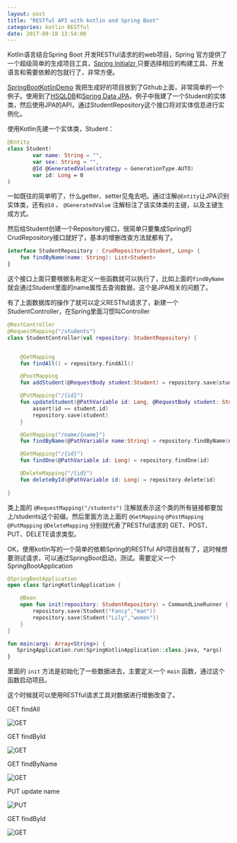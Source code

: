 ```yaml
---
layout: post
title: "RESTful API with kotlin and Spring Boot"
categories: kotlin RESTful
date: 2017-09-18 13:54:00
---
```




Kotlin语言结合Spring Boot 开发RESTful请求的的web项目，Spring 官方提供了一个超级简单的生成项目工具，[Spring Initialzr ](http://start.spring.io/)只要选择相应的构建工具、开发语言和需要依赖的包就行了，非常方便。

[SpringBootKotlinDemo](https://github.com/fancylou/SpringBootKotlinDemo) 我把生成好的项目放到了Github上面，非常简单的一个例子。使用到了[HSQLDB](http://hsqldb.org/)和[Spring Data JPA](http://projects.spring.io/spring-data-jpa/)，例子中我建了一个Student的实体类，然后使用JPA的API，通过StudentRepository这个接口将对实体信息进行实例化。

使用Kotlin先建一个实体类，Student：

```kotlin
@Entity
class Student(
        var name: String = "",
        var sex: String = "",
        @Id @GeneratedValue(strategy = GenerationType.AUTO)
        var id: Long = 0
)
```

一如既往的简单明了，什么getter、setter见鬼去吧。通过注解`@Entity`让JPA识别实体类，还有`@Id` 、 `@GeneratedValue` 注解标注了该实体类的主键，以及主键生成方式。

然后给Student创建一个Repository接口，很简单只要集成Spring的CrudRepository接口就好了，基本的增删改查方法就都有了。

```kotlin
interface StudentRepository : CrudRepository<Student, Long> {
    fun findByName(name: String): List<Student>
}
```

这个接口上面只要根据名称定义一些函数就可以执行了，比如上面的`findByName` 就会通过Student里面的name属性去查询数据，这个是JPA相关的问题了。

有了上面数据库的操作了就可以定义RESTful请求了，新建一个StudentController，在Spring里面习惯叫Controller

```kotlin
@RestController
@RequestMapping("/students")
class StudentController(val repository: StudentRepository) {


    @GetMapping
    fun findAll() = repository.findAll()

    @PostMapping
    fun addStudent(@RequestBody student:Student) = repository.save(student)

    @PutMapping("/{id}")
    fun updateStudent(@PathVariable id: Long, @RequestBody student: Student) {
        assert(id == student.id)
        repository.save(student)
    }

    @GetMapping("/name/{name}")
    fun findByName(@PathVariable name:String) = repository.findByName(name)

    @GetMapping("/{id}")
    fun findOne(@PathVariable id: Long) = repository.findOne(id)

    @DeleteMapping("/{id}")
    fun deleteById(@PathVariable id: Long) = repository.delete(id)
    
}
```

类上面的  `@RequestMapping("/students")` 注解就表示这个类的所有链接都要加上/students这个前缀。然后里面方法上面的 `@GetMapping`  `@PostMapping` `@PutMapping`  `@DeleteMapping`  分别就代表了RESTful请求的 GET、POST、PUT、DELETE请求类型。

OK，使用kotlin写的一个简单的依赖Spring的RESTful API项目就有了，这时候想要测试请求，可以通过SpringBoot启动，测试。需要定义一个SpringBootApplication

```kotlin
@SpringBootApplication
open class SpringKotlinApplication {

    @Bean
    open fun init(repository: StudentRepository) = CommandLineRunner {
        repository.save(Student("Fancy","man"))
        repository.save(Student("Lily","women"))
    }
}

fun main(args: Array<String>) {
   SpringApplication.run(SpringKotlinApplication::class.java, *args)
}
```

里面的 `init` 方法是初始化了一些数据进去，主要定义一个 `main` 函数，通过这个函数启动项目。

这个时候就可以使用RESTful请求工具对数据进行增删改查了。

GET findAll

![GET](http://muliba.u.qiniudn.com/blog/post/20170918/students-all.png)

GET findById

![GET](http://muliba.u.qiniudn.com/blog/post/20170918/students-one.png)

GET findByName

![GET](http://muliba.u.qiniudn.com/blog/post/20170918/students-name.png)

PUT update name

![PUT](http://muliba.u.qiniudn.com/blog/post/20170918/students-put-1.png)

GET findById

![GET](http://muliba.u.qiniudn.com/blog/post/20170918/students-put-2.png)

